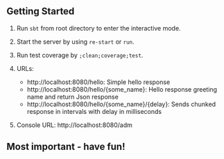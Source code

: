 Getting Started
---------------

1. Run `sbt` from root directory to enter the interactive mode.

2. Start the server by using `re-start` or `run`.

3. Run test coverage by `;clean;coverage;test`.

4. URLs:
   * http://localhost:8080/hello: Simple hello response
   * http://localhost:8080/hello/{some_name}: Hello response greeting name and return Json response
   * http://localhost:8080/hello/{some_name}/{delay}: Sends chunked response in intervals with delay in milliseconds

5. Console URL: http://localhost:8080/adm

Most important - have fun!
--------------------------
